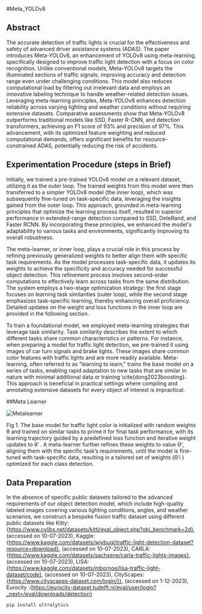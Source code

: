 #Meta_YOLOv8
## Abstract
The accurate detection of traffic lights is crucial for the effectiveness and safety of advanced driver assistance systems (ADAS). The paper introduces Meta-YOLOv8, an enhancement of YOLOv8 using meta-learning, specifically designed to improve traffic light detection with a focus on color recognition. Unlike conventional models, Meta-YOLOv8 targets the illuminated sections of traffic signals, improving accuracy and detection range even under challenging conditions. This model also reduces computational load by filtering out irrelevant data and employs an innovative labeling technique to handle weather-related detection issues. Leveraging meta-learning principles, Meta-YOLOv8 enhances detection reliability across varying lighting and weather conditions without requiring extensive datasets. Comparative assessments show that Meta-YOLOv8 outperforms traditional models like SSD, Faster R-CNN, and detection transformers, achieving an F1 score of 93% and precision of 97%. This advancement, with its optimized feature weighting and reduced computational demands, offers significant benefits for resource-constrained ADAS, potentially reducing the risk of accidents.

## Experimentation Procedure  (steps in Brief)
Initially, we trained a pre-trained YOLOv8 model on a relevant dataset, utilizing it as the outer loop. The trained weights from this model were then transferred to a simpler YOLOv8 model (the inner loop), which was subsequently fine-tuned on task-specific data, leveraging the insights gained from the outer loop. This approach, grounded in meta-learning principles that optimize the learning process itself, resulted in superior performance in extended-range detection compared to SSD, DeteRand, and Faster RCNN. By incorporating these principles, we enhanced the model's adaptability to various tasks and environments, significantly improving its overall robustness.

The meta-learner, or inner loop, plays a crucial role in this process by refining previously generalized weights to better align them with specific task requirements. As the model processes task-specific data, it updates its weights to achieve the specificity and accuracy needed for successful object detection. This refinement process involves second-order computations to effectively learn across tasks from the same distribution. The system employs a two-stage optimization strategy: the first stage focuses on learning task similarities (outer loop), while the second stage emphasizes task-specific learning, thereby enhancing overall proficiency. Detailed updates on the weight and loss functions in the inner loop are provided in the following section.

To train a foundational model, we employed meta-learning strategies that leverage task similarity. Task similarity describes the extent to which different tasks share common characteristics or patterns. For instance, when preparing a model for traffic light detection, we pre-trained it using images of car turn signals and brake lights. These images share common color features with traffic lights and are more readily available. Meta-learning, often referred to as "learning to learn," trains the base model on a series of tasks, enabling rapid adaptation to new tasks that are similar in nature with minimal additional data or training \cite{dong2023boosting}. This approach is beneficial in practical settings where compiling and annotating extensive datasets for every object of interest is impractical.

##Meta Learner

![Metalearner](https://github.com/user-attachments/assets/e7a31999-e7b8-4e08-bdd0-c78f5287269a)

Fig 1. The base model for traffic light color is initialized with random weights θ and trained on
similar tasks to prime it for final task performance, with its learning trajectory guided by a predefined
loss function and iterative weight updates to θ′
. A meta-learner further refines these weights to
value Θ′, aligning them with the specific task’s requirements, until the model is fine-tuned with
task-specific data, resulting in a tailored set of weights (Θ′i ) optimized for each class detection.

## Data Preparation
In the absence of specific public datasets tailored to the advanced requirements of our object detection model, which include high-quality labeled images covering various lighting conditions, angles, and weather scenarios, we construct a bespoke fusion traffic dataset using different public datasets like Kitty: {https://www.cvlibs.net/datasets/kitti/eval_object.php?obj_benchmark=2d},  (accessed on 10-07-2023), 
Kaggle: {https://www.kaggle.com/datasets/wjybuqi/traffic-light-detection-dataset?resource=download},  (accessed on 10-07-2023), 
CARLA: {https://www.kaggle.com/datasets/sachsene/carla-traffic-lights-images},  (accessed on 10-07-2023), 
LISA: {https://www.kaggle.com/datasets/mbornoe/lisa-traffic-light-dataset/code}, (accessed on 10-07-2023), 
CityScapes: {https://www.cityscapes-dataset.com/login/}}, (accessed on 1-12-2023), 
Eurocity :{https://eurocity-dataset.tudelft.nl/eval/user/login?_next=/eval/downloads/detection}
```
pip install ultralytics
```
